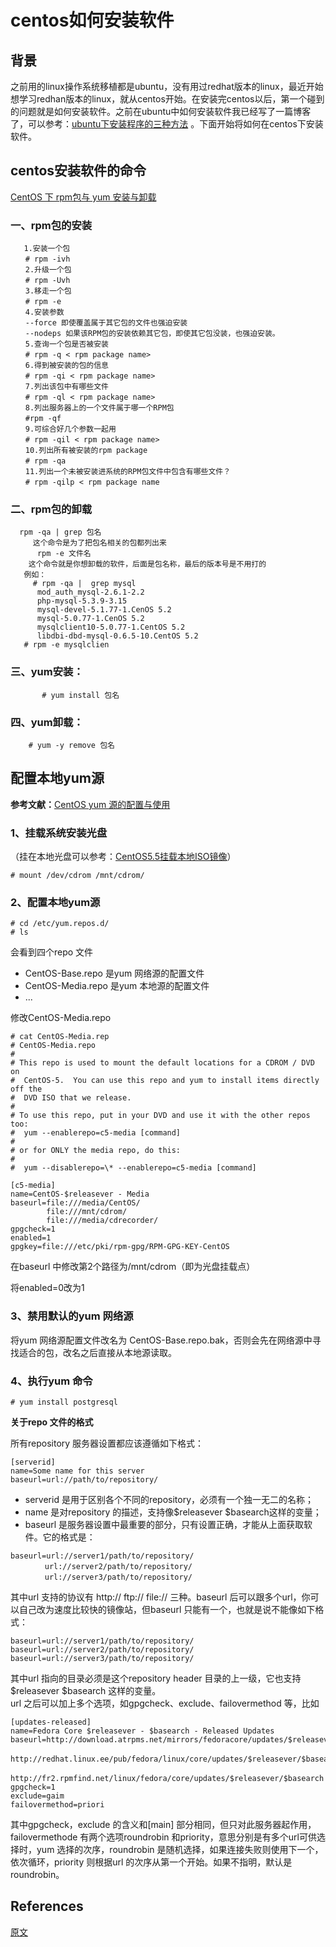 # centos如何安装软件

## 背景

之前用的linux操作系统移植都是ubuntu，没有用过redhat版本的linux，最近开始想学习redhan版本的linux，就从centos开始。在安装完centos以后，第一个碰到的问题就是如何安装软件。之前在ubuntu中如何安装软件我已经写了一篇博客了，可以参考：[ubuntu下安装程序的三种方法](http://www.cnblogs.com/xwdreamer/p/3623454.html) 。下面开始将如何在centos下安装软件。

## centos安装软件的命令

[CentOS 下 rpm包与 yum 安装与卸载](http://cissco.iteye.com/blog/397163)

### 一、rpm包的安装

```text
   1.安装一个包
　　# rpm -ivh
　　2.升级一个包
　　# rpm -Uvh
　　3.移走一个包
　　# rpm -e
　　4.安装参数
　　--force 即使覆盖属于其它包的文件也强迫安装
　　--nodeps 如果该RPM包的安装依赖其它包，即使其它包没装，也强迫安装。
　　5.查询一个包是否被安装
　　# rpm -q < rpm package name>
　　6.得到被安装的包的信息
　　# rpm -qi < rpm package name>
　　7.列出该包中有哪些文件
　　# rpm -ql < rpm package name>
　　8.列出服务器上的一个文件属于哪一个RPM包
　　#rpm -qf
　　9.可综合好几个参数一起用
　　# rpm -qil < rpm package name>
　　10.列出所有被安装的rpm package
　　# rpm -qa
　　11.列出一个未被安装进系统的RPM包文件中包含有哪些文件？
　　# rpm -qilp < rpm package name
```

### 二、rpm包的卸载

```text
  rpm -qa | grep 包名
     这个命令是为了把包名相关的包都列出来     
      rpm -e 文件名
    这个命令就是你想卸载的软件，后面是包名称，最后的版本号是不用打的
   例如：
     # rpm -qa |  grep mysql
      mod_auth_mysql-2.6.1-2.2 
      php-mysql-5.3.9-3.15 
      mysql-devel-5.1.77-1.CenOS 5.2
      mysql-5.0.77-1.CenOS 5.2
      mysqlclient10-5.0.77-1.CentOS 5.2
      libdbi-dbd-mysql-0.6.5-10.CentOS 5.2
   # rpm -e mysqlclien
```

###  三、yum安装：

```text
       # yum install 包名
```

### 四、yum卸载：

```text
    # yum -y remove 包名
```

## **配置本地yum源**

**参考文献：**[CentOS yum 源的配置与使用](http://www.cnblogs.com/mchina/archive/2013/01/04/2842275.html)

### 1、挂载系统安装光盘

（挂在本地光盘可以参考：[CentOS5.5挂载本地ISO镜像](http://www.cnblogs.com/xwdreamer/p/4078465.html)）

```text
# mount /dev/cdrom /mnt/cdrom/
```

### 2、配置本地yum源

```text
# cd /etc/yum.repos.d/
# ls
```

会看到四个repo 文件

* CentOS-Base.repo 是yum 网络源的配置文件
* CentOS-Media.repo 是yum 本地源的配置文件
* ...

修改CentOS-Media.repo

```text
# cat CentOS-Media.rep
# CentOS-Media.repo
#
# This repo is used to mount the default locations for a CDROM / DVD on
#  CentOS-5.  You can use this repo and yum to install items directly off the
#  DVD ISO that we release.
#
# To use this repo, put in your DVD and use it with the other repos too:
#  yum --enablerepo=c5-media [command]
#  
# or for ONLY the media repo, do this:
#
#  yum --disablerepo=\* --enablerepo=c5-media [command]
 
[c5-media]
name=CentOS-$releasever - Media
baseurl=file:///media/CentOS/
        file:///mnt/cdrom/
        file:///media/cdrecorder/
gpgcheck=1
enabled=1
gpgkey=file:///etc/pki/rpm-gpg/RPM-GPG-KEY-CentOS
```

在baseurl 中修改第2个路径为/mnt/cdrom（即为光盘挂载点）

将enabled=0改为1

### 3、禁用默认的yum 网络源

将yum 网络源配置文件改名为 CentOS-Base.repo.bak，否则会先在网络源中寻找适合的包，改名之后直接从本地源读取。

### 4、执行yum 命令

```text
# yum install postgresql
```

**关于repo 文件的格式**

所有repository 服务器设置都应该遵循如下格式：

```text
[serverid]
name=Some name for this server
baseurl=url://path/to/repository/
```

* serverid 是用于区别各个不同的repository，必须有一个独一无二的名称；
* name 是对repository 的描述，支持像$releasever $basearch这样的变量；
* baseurl 是服务器设置中最重要的部分，只有设置正确，才能从上面获取软件。它的格式是：

```text
baseurl=url://server1/path/to/repository/
　　　　 url://server2/path/to/repository/
　　　　 url://server3/path/to/repository/
```

其中url 支持的协议有 http:// ftp:// file:// 三种。baseurl 后可以跟多个url，你可以自己改为速度比较快的镜像站，但baseurl 只能有一个，也就是说不能像如下格式：

```text
baseurl=url://server1/path/to/repository/
baseurl=url://server2/path/to/repository/
baseurl=url://server3/path/to/repository/
```

其中url 指向的目录必须是这个repository header 目录的上一级，它也支持$releasever $basearch 这样的变量。  
url 之后可以加上多个选项，如gpgcheck、exclude、failovermethod 等，比如

```text
[updates-released]
name=Fedora Core $releasever - $basearch - Released Updates
baseurl=http://download.atrpms.net/mirrors/fedoracore/updates/$releasever/$basearch
　　　　 http://redhat.linux.ee/pub/fedora/linux/core/updates/$releasever/$basearch
　　　　 http://fr2.rpmfind.net/linux/fedora/core/updates/$releasever/$basearch
gpgcheck=1
exclude=gaim
failovermethod=priori
```

其中gpgcheck，exclude 的含义和\[main\] 部分相同，但只对此服务器起作用，failovermethode 有两个选项roundrobin 和priority，意思分别是有多个url可供选择时，yum 选择的次序，roundrobin 是随机选择，如果连接失败则使用下一个，依次循环，priority 则根据url 的次序从第一个开始。如果不指明，默认是roundrobin。

## References

[原文](https://www.cnblogs.com/xwdreamer/p/3813880.html)


